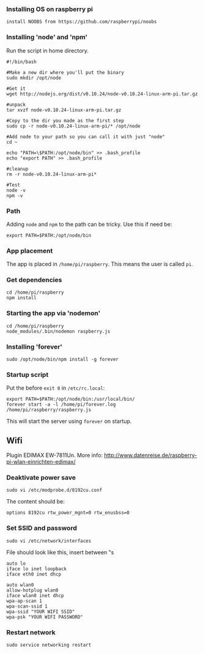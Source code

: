 ### Installing OS on raspberry pi
    
    install NOOBS from https://github.com/raspberrypi/noobs
    
    
### Installing 'node' and 'npm'

Run the script in home directory.

    #!/bin/bash
     
    #Make a new dir where you'll put the binary
    sudo mkdir /opt/node
     
    #Get it
    wget http://nodejs.org/dist/v0.10.24/node-v0.10.24-linux-arm-pi.tar.gz      
     
    #unpack
    tar xvzf node-v0.10.24-linux-arm-pi.tar.gz
     
    #Copy to the dir you made as the first step
    sudo cp -r node-v0.10.24-linux-arm-pi/* /opt/node
     
    #Add node to your path so you can call it with just "node"
    cd ~
     
    echo "PATH=\$PATH:/opt/node/bin" >> .bash_profile
    echo "export PATH" >> .bash_profile
    
    #cleanup
    rm -r node-v0.10.24-linux-arm-pi*
     
    #Test
    node -v
    npm -v
    
### Path 

Adding `node` and `npm` to the path can be tricky. Use this if need be:

    export PATH=$PATH:/opt/node/bin
   
### App placement
    
The app is placed in `/home/pi/raspberry`. This means the user is called `pi`.

### Get dependencies

    cd /home/pi/raspberry
    npm install
    
### Starting the app via 'nodemon'

    cd /home/pi/raspberry
    node_modules/.bin/nodemon raspberry.js

### Installing 'forever'

    sudo /opt/node/bin/npm install -g forever

### Startup script

Put the before `exit 0` in `/etc/rc.local`:

    export PATH=$PATH:/opt/node/bin:/usr/local/bin/
    forever start -a -l /home/pi/forever.log /home/pi/raspberry/raspberry.js
 
This will start the server using `forever` on startup.

## Wifi

Plugin EDIMAX EW-7811Un.
More info: http://www.datenreise.de/raspberry-pi-wlan-einrichten-edimax/

### Deaktivate power save

    sudo vi /etc/modprobe.d/8192cu.conf

The content should be:

    options 8192cu rtw_power_mgnt=0 rtw_enusbss=0
    
    
### Set SSID and password

    sudo vi /etc/network/interfaces
    
File should look like this, insert between "s

    auto lo
    iface lo inet loopback
    iface eth0 inet dhcp
    
    auto wlan0
    allow-hotplug wlan0
    iface wlan0 inet dhcp
    wpa-ap-scan 1
    wpa-scan-ssid 1
    wpa-ssid "YOUR WIFI SSID"
    wpa-psk "YOUR WIFI PASSWORD"
    
### Restart network

    sudo service networking restart
    



